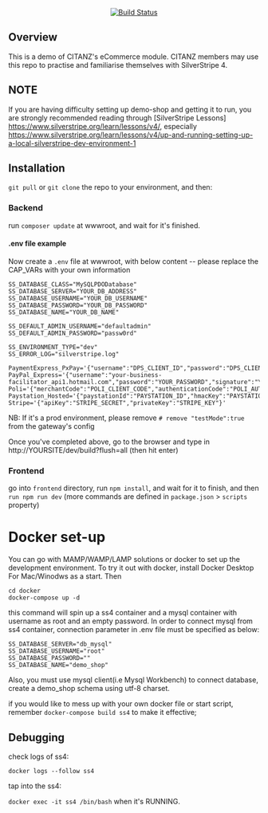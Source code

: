 <p align="center">
<!--   this badge should point to our cicleci, please update it after setting up. Now it's referring to Vue.js  -->
  <a href="https://circleci.com/gh/vuejs/vue/tree/dev"><img src="https://img.shields.io/circleci/project/github/vuejs/vue/dev.svg?sanitize=true" alt="Build Status"></a>
<!--    Other badges to be added... -->
</p>

## Overview ##

This is a demo of CITANZ's eCommerce module. CITANZ members may use this repo to practise and familiarise themselves with SilverStripe 4.

## NOTE ##
If you are having difficulty setting up demo-shop and getting it to run, you are strongly recommended reading through [SilverStripe Lessons] https://www.silverstripe.org/learn/lessons/v4/, especially https://www.silverstripe.org/learn/lessons/v4/up-and-running-setting-up-a-local-silverstripe-dev-environment-1

## Installation ##

`git pull` or `git clone` the repo to your environment, and then:

### Backend ###
run `composer update` at wwwroot, and wait for it's finished.

#### .env file example ####
Now create a `.env` file at wwwroot, with below content -- please replace the CAP_VARs with your own information
```
SS_DATABASE_CLASS="MySQLPDODatabase"
SS_DATABASE_SERVER="YOUR_DB_ADDRESS"
SS_DATABASE_USERNAME="YOUR_DB_USERNAME"
SS_DATABASE_PASSWORD="YOUR_DB_PASSWORD"
SS_DATABASE_NAME="YOUR_DB_NAME"

SS_DEFAULT_ADMIN_USERNAME="defaultadmin"
SS_DEFAULT_ADMIN_PASSWORD="passw0rd"

SS_ENVIRONMENT_TYPE="dev"
SS_ERROR_LOG="silverstripe.log"

PaymentExpress_PxPay='{"username":"DPS_CLIENT_ID","password":"DPS_CLIENT_KEY","testMode":true}'
PayPal_Express='{"username":"your-business-facilitator_api1.hotmail.com","password":"YOUR_PASSWORD","signature":"YOUR_SIGNATURE","testMode":true}'
Poli='{"merchantCode":"POLI_CLIENT_CODE","authenticationCode":"POLI_AUTH_CODE"}'
Paystation_Hosted='{"paystationId":"PAYSTATION_ID","hmacKey":"PAYSTATION_HMAC","gatewayId":"PAYSTATION","testMode":true}'
Stripe='{"apiKey":"STRIPE_SECRET","privateKey":"STRIPE_KEY"}'
```

NB: If it's a prod environment, please remove `# remove "testMode":true` from the gateway's config

Once you've completed above, go to the browser and type in http://YOURSITE/dev/build?flush=all (then hit enter)


### Frontend ###
go into `frontend` directory, run `npm install`, and wait for it to finish, and then `run npm run dev` (more commands are defined in `package.json` > `scripts` property)


# Docker set-up

You can go with MAMP/WAMP/LAMP solutions or docker to set up the development environment. To try it out with docker, install Docker Desktop For Mac/Winodws as a start. Then

```shell
cd docker
docker-compose up -d
```

this command will spin up a ss4 container and a mysql container with username as root and an empty password. In order to connect mysql from ss4 container, connection parameter in .env file must be specified as below:

```
SS_DATABASE_SERVER="db_mysql"
SS_DATABASE_USERNAME="root"
SS_DATABASE_PASSWORD=""
SS_DATABASE_NAME="demo_shop"
```

Also, you must use mysql client(i.e Mysql Workbench) to connect database, create a demo_shop schema using utf-8 charset.


if you would like to mess up with your own docker file or start script, remember `docker-compose build ss4` to make it effective;

## Debugging

check logs of ss4:

`docker logs --follow ss4`

tap into the ss4:

`docker exec -it ss4 /bin/bash` when it's RUNNING.
